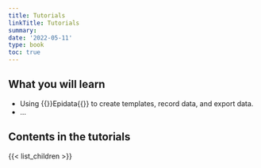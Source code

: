 ```yaml
---
title: Tutorials
linkTitle: Tutorials
summary: 
date: '2022-05-11'
type: book
toc: true
---
```


## What you will learn

- Using {{<hl>}}Epidata{{</hl>}} to create templates, record data, and export data.
- ...

## Contents in the tutorials

{{< list_children >}}

